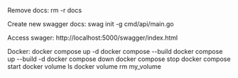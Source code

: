 Remove docs:
    rm -r docs

Create new swagger docs: 
    swag init -g cmd/api/main.go

Access swager:
    http://localhost:5000/swagger/index.html
    
Docker:
    docker compose up -d
    docker compose --build
    docker compose up --build -d
    docker compose down
    docker compose stop
    docker compose start
    docker volume ls
    docker volume rm my_volume